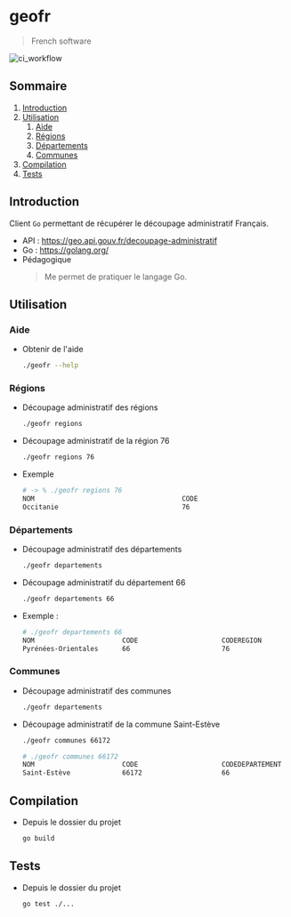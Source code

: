 # geofr 

> French software

![ci_workflow](https://github.com/edijon/geofr/actions/workflows/ci.yml/badge.svg)

## Sommaire

1. [Introduction](#introduction)
2. [Utilisation](#utilisation)
    1. [Aide](#aide)
    2. [Régions](#régions)
    3. [Départements](#départements)
    4. [Communes](#communes)
2. [Compilation](#compilation)
2. [Tests](#tests)

## Introduction

Client `Go` permettant de récupérer le découpage administratif Français.
- API : https://geo.api.gouv.fr/decoupage-administratif
- Go : https://golang.org/
- Pédagogique
    > Me permet de pratiquer le langage Go.

## Utilisation

### Aide

- Obtenir de l'aide
    ```bash
    ./geofr --help
    ```

### Régions

- Découpage administratif des régions
    ```bash
    ./geofr regions
    ```
- Découpage administratif de la région 76
    ```bash
    ./geofr regions 76
    ```
- Exemple
    ```bash
    # -> % ./geofr regions 76
    NOM                                     CODE                                    
    Occitanie                               76 
    ```

### Départements

- Découpage administratif des départements
    ```bash
    ./geofr departements
    ```
- Découpage administratif du département 66
    ```bash
    ./geofr departements 66
    ```

- Exemple : 
    ```bash
    # ./geofr departements 66
    NOM                      CODE                     CODEREGION               
    Pyrénées-Orientales      66                       76            
    ```

### Communes

- Découpage administratif des communes
    ```bash
    ./geofr departements
    ```
- Découpage administratif de la commune Saint-Estève
    ```bash
    ./geofr communes 66172
    ```
    ```bash
    # ./geofr communes 66172
    NOM                      CODE                     CODEDEPARTEMENT          CODEREGION               CODESPOSTAUX             POPULATION               
    Saint-Estève             66172                    66                       76                       66240                    11841     
    ```

## Compilation

- Depuis le dossier du projet 
    ```bash
    go build
    ```

## Tests

- Depuis le dossier du projet 
    ```bash
    go test ./...
    ```
